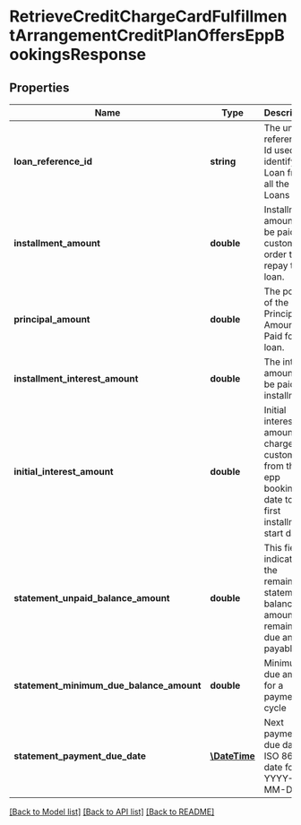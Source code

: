# RetrieveCreditChargeCardFulfillmentArrangementCreditPlanOffersEppBookingsResponse

## Properties
Name | Type | Description | Notes
------------ | ------------- | ------------- | -------------
**loan_reference_id** | **string** | The unique  reference Id used to identify this Loan from all the other Loans | 
**installment_amount** | **double** | Installment amount to be paid by customer in order to repay the loan. | [optional] 
**principal_amount** | **double** | The portion of the Principal Amount Paid for the loan. | [optional] 
**installment_interest_amount** | **double** | The interest amount to be paid as installment. | [optional] 
**initial_interest_amount** | **double** | Initial interest amount charged to customer from the epp booking date to the first installment start date | [optional] 
**statement_unpaid_balance_amount** | **double** | This field indicates the remaining statement balance amount that remains due and payable. | [optional] 
**statement_minimum_due_balance_amount** | **double** | Minimum due amount for a payment cycle | [optional] 
**statement_payment_due_date** | [**\DateTime**](\DateTime.md) | Next payment due date in ISO 8601 date format YYYY-MM-DD | [optional] 

[[Back to Model list]](../../README.md#documentation-for-models) [[Back to API list]](../../README.md#documentation-for-api-endpoints) [[Back to README]](../../README.md)

